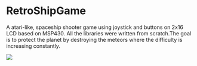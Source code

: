 # RetroShipGame

A atari-like, spaceship shooter game using joystick and buttons on 2x16 LCD based on MSP430. All the libraries were written from scratch.The goal is to protect the planet by destroying the meteors where the difficulty is increasing constantly.

![](https://github.com/earikan13/RetroShipGame/blob/main/RetroShip%20Video.gif)
